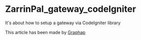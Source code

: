 # ZarrinPal_gateway_codeIgniter
It's about how to setup a gateway via CodeIgniter library

This article has been made by <a href="http://graphap.com">Graphap</a>
